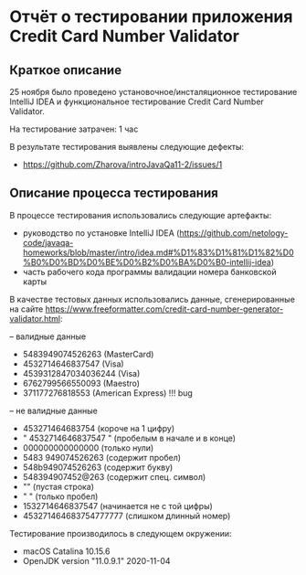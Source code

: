 # Отчёт о тестировании приложения Credit Card Number Validator

## Краткое описание

25 ноября было проведено установочное/инсталяционное тестирование IntelliJ IDEA и функциональное тестирование Credit Card Number Validator.

На тестирование затрачен: 1 час

В результате тестирования выявлены следующие дефекты:
* https://github.com/Zharova/introJavaQa11-2/issues/1

## Описание процесса тестирования

В процессе тестирования использовались следующие артефакты:
* руководство по установке IntelliJ IDEA (https://github.com/netology-code/javaqa-homeworks/blob/master/intro/idea.md#%D1%83%D1%81%D1%82%D0%B0%D0%BD%D0%BE%D0%B2%D0%BA%D0%B0-intellij-idea)
* часть рабочего кода программы валидации номера банковской карты

В качестве тестовых данных использовались данные, сгенерированные на сайте https://www.freeformatter.com/credit-card-number-generator-validator.html:

– валидные данные
* 5483949074526263 (MasterCard)
* 4532714646837547 (Visa)
* 4539312847034036244 (Visa) 
* 6762799566550093 (Maestro)
* 371177276818553 (American Express) !!! bug

– не валидные данные
* 453271464683754 (короче на 1 цифру)
* " 4532714646837547 " (пробелым в начале и в конце)
* 000000000000000 (только нули)
* 5483 949074526263 (содержит пробел)
* 548b949074526263 (содержит букву)
* 548394907452@263 (содержит спец. символ)
* "" (пустая строка)
* " " (только пробел)
* 1532714646837547 (начинается не с той цифры)
* 453271464683754777777 (слишком длинный номер)

Тестирование производилось в следующем окружении:
* macOS Catalina 10.15.6
* OpenJDK version "11.0.9.1" 2020-11-04






